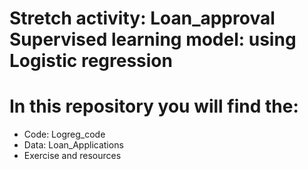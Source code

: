 # Stretch activity: Loan_approval Supervised learning model: using Logistic regression

# In this repository you will find the: 

- Code: Logreg_code
- Data: Loan_Applications
- Exercise and resources
